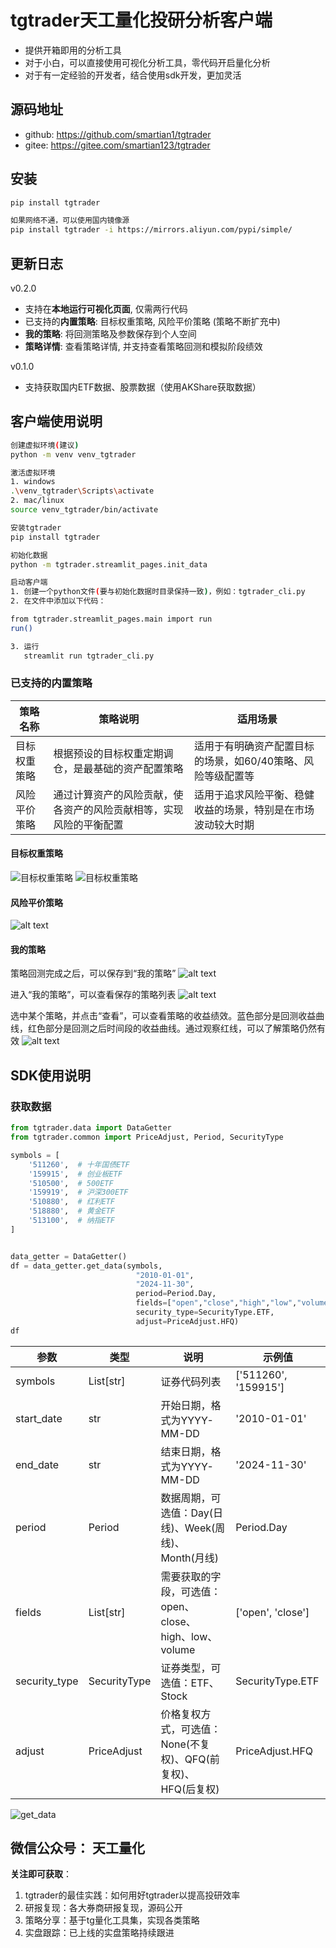 # tgtrader天工量化投研分析客户端

- 提供开箱即用的分析工具
- 对于小白，可以直接使用可视化分析工具，零代码开启量化分析
- 对于有一定经验的开发者，结合使用sdk开发，更加灵活

## 源码地址
- github: https://github.com/smartian1/tgtrader
- gitee: https://gitee.com/smartian123/tgtrader   


## 安装

```bash
pip install tgtrader

如果网络不通，可以使用国内镜像源
pip install tgtrader -i https://mirrors.aliyun.com/pypi/simple/
```

## 更新日志
v0.2.0
- 支持在**本地运行可视化页面**, 仅需两行代码
- 已支持的**内置策略**: 目标权重策略, 风险平价策略 (策略不断扩充中)
- **我的策略**: 将回测策略及参数保存到个人空间
- **策略详情**: 查看策略详情, 并支持查看策略回测和模拟阶段绩效

v0.1.0
- 支持获取国内ETF数据、股票数据（使用AKShare获取数据）

## 客户端使用说明
```bash
创建虚拟环境(建议)
python -m venv venv_tgtrader

激活虚拟环境
1. windows
.\venv_tgtrader\Scripts\activate
2. mac/linux
source venv_tgtrader/bin/activate

安装tgtrader
pip install tgtrader

初始化数据
python -m tgtrader.streamlit_pages.init_data

启动客户端
1. 创建一个python文件(要与初始化数据时目录保持一致)，例如：tgtrader_cli.py
2. 在文件中添加以下代码：

from tgtrader.streamlit_pages.main import run
run()

3. 运行
   streamlit run tgtrader_cli.py
```

### 已支持的内置策略
| 策略名称 | 策略说明 | 适用场景 |
|---------|---------|----------|
| 目标权重策略 | 根据预设的目标权重定期调仓，是最基础的资产配置策略 | 适用于有明确资产配置目标的场景，如60/40策略、风险等级配置等 |
| 风险平价策略 | 通过计算资产的风险贡献，使各资产的风险贡献相等，实现风险的平衡配置 | 适用于追求风险平衡、稳健收益的场景，特别是在市场波动较大时期 |

#### 目标权重策略
![目标权重策略](https://raw.githubusercontent.com/smartian1/tgtrader/main/tgtrader/images/target_weight_strategy.png)
![目标权重策略](https://raw.githubusercontent.com/smartian1/tgtrader/main/tgtrader/images/target_weight_strategy_result.png)

#### 风险平价策略
![alt text](https://raw.githubusercontent.com/smartian1/tgtrader/main/tgtrader/images/risk_parity_strategy.png)

#### 我的策略
策略回测完成之后，可以保存到“我的策略”
![alt text](https://raw.githubusercontent.com/smartian1/tgtrader/main/tgtrader/images/save_strategy.png)

进入“我的策略”，可以查看保存的策略列表
![alt text](https://raw.githubusercontent.com/smartian1/tgtrader/main/tgtrader/images/my_strategies.png)

选中某个策略，并点击“查看”，可以查看策略的收益绩效。蓝色部分是回测收益曲线，红色部分是回测之后时间段的收益曲线。通过观察红线，可以了解策略仍然有效
![alt text](https://raw.githubusercontent.com/smartian1/tgtrader/main/tgtrader/images/my_strategies_backtest.png)

## SDK使用说明

### 获取数据

```python
from tgtrader.data import DataGetter
from tgtrader.common import PriceAdjust, Period, SecurityType

symbols = [
    '511260',  # 十年国债ETF
    '159915',  # 创业板ETF
    '510500',  # 500ETF
    '159919',  # 沪深300ETF
    '510880',  # 红利ETF
    '518880',  # 黄金ETF
    '513100',  # 纳指ETF
]


data_getter = DataGetter()
df = data_getter.get_data(symbols, 
                            "2010-01-01", 
                            "2024-11-30", 
                            period=Period.Day, 
                            fields=["open","close","high","low","volume"], 
                            security_type=SecurityType.ETF,
                            adjust=PriceAdjust.HFQ)
df
``` 

| 参数 | 类型 | 说明 | 示例值 |
|------|------|------|---------|
| symbols | List[str] | 证券代码列表 | ['511260', '159915'] |
| start_date | str | 开始日期，格式为YYYY-MM-DD | '2010-01-01' |
| end_date | str | 结束日期，格式为YYYY-MM-DD | '2024-11-30' |
| period | Period | 数据周期，可选值：Day(日线)、Week(周线)、Month(月线) | Period.Day |
| fields | List[str] | 需要获取的字段，可选值：open、close、high、low、volume | ['open', 'close'] |
| security_type | SecurityType | 证券类型，可选值：ETF、Stock | SecurityType.ETF |
| adjust | PriceAdjust | 价格复权方式，可选值：None(不复权)、QFQ(前复权)、HFQ(后复权) | PriceAdjust.HFQ |


![get_data](https://raw.githubusercontent.com/smartian1/tgtrader/main/tgtrader/images/get_data.png)

## 微信公众号： 天工量化
**关注即可获取**：
1. tgtrader的最佳实践：如何用好tgtrader以提高投研效率
2. 研报复现：各大券商研报复现，源码公开
3. 策略分享：基于tg量化工具集，实现各类策略
4. 实盘跟踪：已上线的实盘策略持续跟进
